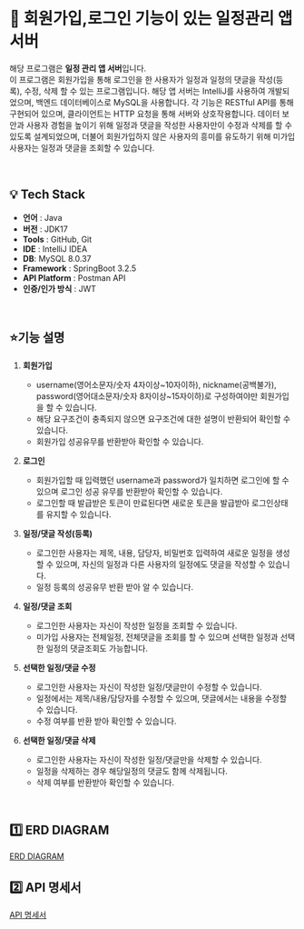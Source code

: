 # 🚩 회원가입,로그인 기능이 있는 일정관리 앱 서버

해당 프로그램은 **일정 관리 앱 서버**입니다.<br/>
이 프로그램은 회원가입을 통해 로그인을 한 사용자가 일정과 일정의 댓글을 작성(등록), 수정, 삭제 할 수 있는 프로그램입니다. 
해당 앱 서버는 IntelliJ를 사용하여 개발되었으며, 백엔드 데이터베이스로 MySQL을 사용합니다. 
각 기능은 RESTful API를 통해 구현되어 있으며, 클라이언트는 HTTP 요청을 통해 서버와 상호작용합니다. 
데이터 보안과 사용자 경험을 높이기 위해 일정과 댓글을 작성한 사용자만이 수정과 삭제를 할 수 있도록 설계되었으며, 
더불어 회원가입하지 않은 사용자의 흥미를 유도하기 위해 미가입 사용자는 일정과 댓글을 조회할 수 있습니다.

<br>


## 💡 Tech Stack
-   **언어**  : Java
-   **버전** : JDK17
-   **Tools** : GitHub, Git
-   **IDE** : IntelliJ IDEA
-   **DB**: MySQL 8.0.37 
-   **Framework** : SpringBoot 3.2.5
-   **API Platform** : Postman API
-   **인증/인가 방식** : JWT
    
<br>

## ⭐기능 설명

1. **회원가입**
   
   - username(영어소문자/숫자 4자이상~10자이하), nickname(공백불가), password(영어대소문자/숫자 8자이상~15자이하)로 구성하여야만 회원가입을 할 수 있습니다.
   - 해당 요구조건이 충족되지 않으면 요구조건에 대한 설명이 반환되어 확인할 수 있습니다.
   - 회원가입 성공유무를 반환받아 확인할 수 있습니다.

2. **로그인**
   
   - 회원가입할 때 입력했던 username과 password가 일치하면 로그인에 할 수 있으며 로그인 성공 유무를 반환받아 확인할 수 있습니다.
   - 로그인할 때 발급받은 토큰이 만료된다면 새로운 토큰을 발급받아 로그인상태를 유지할 수 있습니다.
   
3. **일정/댓글 작성(등록)**

    - 로그인한 사용자는 제목, 내용, 담당자, 비밀번호 입력하여 새로운 일정을 생성할 수 있으며, 자신의 일정과 다른 사용자의 일정에도 댓글을 작성할 수 있습니다.
    - 일정 등록의 성공유무 반환 받아 알 수 있습니다.

2. **일정/댓글 조회**
   - 로그인한 사용자는 자신이 작성한 일정을 조회할 수 있습니다.
   - 미가입 사용자는 전체일정, 전체댓글을 조회를 할 수 있으며 선택한 일정과 선택한 일정의 댓글조회도 가능합니다.
   
4. **선택한 일정/댓글 수정**

    - 로그인한 사용자는 자신이 작성한 일정/댓글만이 수정할 수 있습니다.
    - 일정에서는 제목/내용/담당자를 수정할 수 있으며, 댓글에서는 내용을 수정할 수 있습니다.
    - 수정 여부를 반환 받아 확인할 수 있습니다.
  
5. **선택한 일정/댓글 삭제**

    - 로그인한 사용자는 자신이 작성한 일정/댓글만을 삭제할 수 있습니다.
    - 일정을 삭제하는 경우 해당일정의 댓글도 함께 삭제됩니다.
    - 삭제 여부를 반환받아 확인할 수 있습니다.
  
 
<br>


## 1️⃣ ERD DIAGRAM
[ERD DIAGRAM](https://www.notion.so/ERD-Diagram-280748003af5472fb2c806a6838da6ad?pvs=4)
## 2️⃣ API 명세서
[API 명세서](https://www.notion.so/56ad4986682949589a07d0f4a4c70008?v=5b852551d80e4f57a09e483c5f0b3281&pvs=4)



<br>
